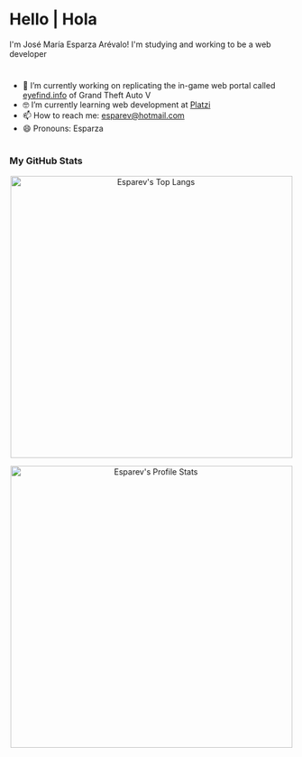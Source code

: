 # Hello | Hola

I'm José María Esparza Arévalo! I'm studying and working to be a web developer

# 

- 🔭 I’m currently working on replicating the in-game web portal called [eyefind.info](https://esparev.github.io/eyefind.info/) of Grand Theft Auto V
- 🤓 I’m currently learning web development at [Platzi](https://www.platzi.com/web/)
- 📫 How to reach me: esparev@hotmail.com
- 😄 Pronouns: Esparza

#

### My GitHub Stats

<p align="center"><img src="https://github-readme-stats.vercel.app/api/top-langs/?username=esparev&langs_count=10&theme=dark&layout=compact" width="500" alt="Esparev's Top Langs" /></p>

<p align="center"><img src="https://github-readme-stats.vercel.app/api?username=esparev&show_icons=true&theme=dark" width="500" alt="Esparev's Profile Stats" /></p>
